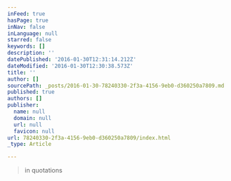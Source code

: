 ```yaml
---
inFeed: true
hasPage: true
inNav: false
inLanguage: null
starred: false
keywords: []
description: ''
datePublished: '2016-01-30T12:31:14.212Z'
dateModified: '2016-01-30T12:30:38.573Z'
title: ''
author: []
sourcePath: _posts/2016-01-30-78240330-2f3a-4156-9eb0-d360250a7809.md
published: true
authors: []
publisher:
  name: null
  domain: null
  url: null
  favicon: null
url: 78240330-2f3a-4156-9eb0-d360250a7809/index.html
_type: Article

---
```

> in quotations